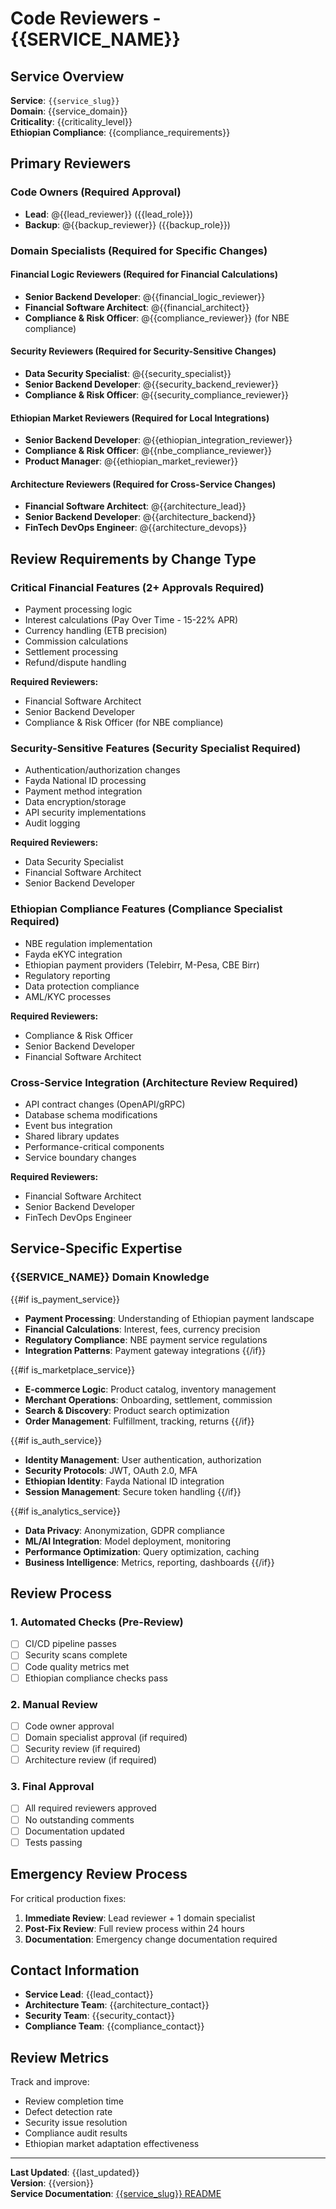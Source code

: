 # Code Reviewers - {{SERVICE_NAME}}

## Service Overview

**Service**: `{{service_slug}}`  
**Domain**: {{service_domain}}  
**Criticality**: {{criticality_level}}  
**Ethiopian Compliance**: {{compliance_requirements}}

## Primary Reviewers

### Code Owners (Required Approval)

- **Lead**: @{{lead_reviewer}} ({{lead_role}})
- **Backup**: @{{backup_reviewer}} ({{backup_role}})

### Domain Specialists (Required for Specific Changes)

#### Financial Logic Reviewers (Required for Financial Calculations)

- **Senior Backend Developer**: @{{financial_logic_reviewer}}
- **Financial Software Architect**: @{{financial_architect}}
- **Compliance & Risk Officer**: @{{compliance_reviewer}} (for NBE compliance)

#### Security Reviewers (Required for Security-Sensitive Changes)

- **Data Security Specialist**: @{{security_specialist}}
- **Senior Backend Developer**: @{{security_backend_reviewer}}
- **Compliance & Risk Officer**: @{{security_compliance_reviewer}}

#### Ethiopian Market Reviewers (Required for Local Integrations)

- **Senior Backend Developer**: @{{ethiopian_integration_reviewer}}
- **Compliance & Risk Officer**: @{{nbe_compliance_reviewer}}
- **Product Manager**: @{{ethiopian_market_reviewer}}

#### Architecture Reviewers (Required for Cross-Service Changes)

- **Financial Software Architect**: @{{architecture_lead}}
- **Senior Backend Developer**: @{{architecture_backend}}
- **FinTech DevOps Engineer**: @{{architecture_devops}}

## Review Requirements by Change Type

### Critical Financial Features (2+ Approvals Required)

- Payment processing logic
- Interest calculations (Pay Over Time - 15-22% APR)
- Currency handling (ETB precision)
- Commission calculations
- Settlement processing
- Refund/dispute handling

**Required Reviewers:**

- Financial Software Architect
- Senior Backend Developer
- Compliance & Risk Officer (for NBE compliance)

### Security-Sensitive Features (Security Specialist Required)

- Authentication/authorization changes
- Fayda National ID processing
- Payment method integration
- Data encryption/storage
- API security implementations
- Audit logging

**Required Reviewers:**

- Data Security Specialist
- Financial Software Architect
- Senior Backend Developer

### Ethiopian Compliance Features (Compliance Specialist Required)

- NBE regulation implementation
- Fayda eKYC integration
- Ethiopian payment providers (Telebirr, M-Pesa, CBE Birr)
- Regulatory reporting
- Data protection compliance
- AML/KYC processes

**Required Reviewers:**

- Compliance & Risk Officer
- Senior Backend Developer
- Financial Software Architect

### Cross-Service Integration (Architecture Review Required)

- API contract changes (OpenAPI/gRPC)
- Database schema modifications
- Event bus integration
- Shared library updates
- Performance-critical components
- Service boundary changes

**Required Reviewers:**

- Financial Software Architect
- Senior Backend Developer
- FinTech DevOps Engineer

## Service-Specific Expertise

### {{SERVICE_NAME}} Domain Knowledge

{{#if is_payment_service}}

- **Payment Processing**: Understanding of Ethiopian payment landscape
- **Financial Calculations**: Interest, fees, currency precision
- **Regulatory Compliance**: NBE payment service regulations
- **Integration Patterns**: Payment gateway integrations {{/if}}

{{#if is_marketplace_service}}

- **E-commerce Logic**: Product catalog, inventory management
- **Merchant Operations**: Onboarding, settlement, commission
- **Search & Discovery**: Product search optimization
- **Order Management**: Fulfillment, tracking, returns {{/if}}

{{#if is_auth_service}}

- **Identity Management**: User authentication, authorization
- **Security Protocols**: JWT, OAuth 2.0, MFA
- **Ethiopian Identity**: Fayda National ID integration
- **Session Management**: Secure token handling {{/if}}

{{#if is_analytics_service}}

- **Data Privacy**: Anonymization, GDPR compliance
- **ML/AI Integration**: Model deployment, monitoring
- **Performance Optimization**: Query optimization, caching
- **Business Intelligence**: Metrics, reporting, dashboards {{/if}}

## Review Process

### 1. Automated Checks (Pre-Review)

- [ ] CI/CD pipeline passes
- [ ] Security scans complete
- [ ] Code quality metrics met
- [ ] Ethiopian compliance checks pass

### 2. Manual Review

- [ ] Code owner approval
- [ ] Domain specialist approval (if required)
- [ ] Security review (if required)
- [ ] Architecture review (if required)

### 3. Final Approval

- [ ] All required reviewers approved
- [ ] No outstanding comments
- [ ] Documentation updated
- [ ] Tests passing

## Emergency Review Process

For critical production fixes:

1. **Immediate Review**: Lead reviewer + 1 domain specialist
2. **Post-Fix Review**: Full review process within 24 hours
3. **Documentation**: Emergency change documentation required

## Contact Information

- **Service Lead**: {{lead_contact}}
- **Architecture Team**: {{architecture_contact}}
- **Security Team**: {{security_contact}}
- **Compliance Team**: {{compliance_contact}}

## Review Metrics

Track and improve:

- Review completion time
- Defect detection rate
- Security issue resolution
- Compliance audit results
- Ethiopian market adaptation effectiveness

---

**Last Updated**: {{last_updated}}  
**Version**: {{version}}  
**Service Documentation**: [{{service_slug}} README](./README.md)
